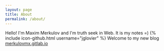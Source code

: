```yaml
---
layout: page
title: About
permalink: /about/
---
```


Hello! I'm Maxim Merkulov and I'm truth seek in Web. It is my notes =)
{% include icon-github.html username="jglovier" %} 
Welcome to my new blog [merkulovmx.gitlab.io](https://merkulovmx.gitlab.io)
